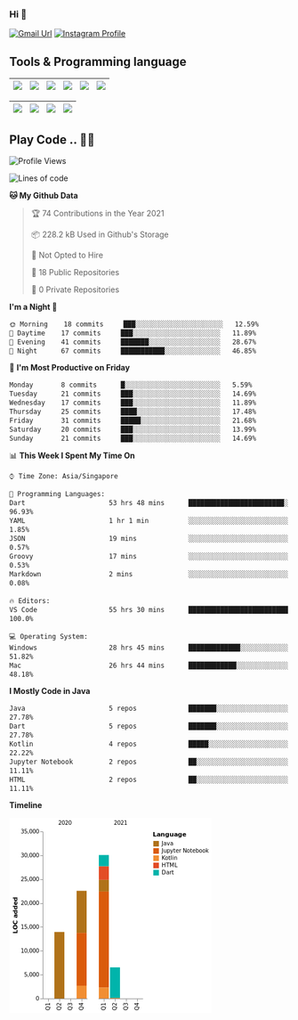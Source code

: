 ### Hi 👋
[![Gmail Url](https://img.shields.io/twitter/url?label=Goggxi@gmail.com&logo=gmail&style=social&url=http%3A%2F%2Fmailto%3Acontact.Goggxi@gmail.com)](mailto:Goggxi@gmail.com) [![Instagram Profile](https://img.shields.io/twitter/url?label=moh_rifkan&logo=instagram&style=social&url=https://www.instagram.com/moh_rifkan/)](https://www.instagram.com/moh_rifkan/)

## Tools & Programming language
| [<img src="https://miro.medium.com/max/2800/1*UpiyYV4onPs4emx-whdVHA.png" width="50">]() | [<img src="https://cdn.svgporn.com/logos/flutter.svg" width="50">]() | [<img src="https://cdn.svgporn.com/logos/jupyter.svg" width="50">]() | [<img src="https://cdn.svgporn.com/logos/mysql.svg" width="50">]() | <img src="https://cdn.svgporn.com/logos/postgresql.svg" width="50"/> | <img src="https://cdn.svgporn.com/logos/firebase.svg" width="50"/>
|-----|----|----|----|----|----|

|[<img src="https://cdn.svgporn.com/logos/kotlin.svg" width="50">]() | [<img src="https://cdn.svgporn.com/logos/java.svg" width="50">]() | [<img src="https://cdn.svgporn.com/logos/dart.svg" width="50">]() | [<img src="https://cdn.svgporn.com/logos/python.svg" width="50">]() |
|---|---|---|---|


## Play Code .. 💬🚀

<!--START_SECTION:waka-->
![Profile Views](http://img.shields.io/badge/Profile%20Views-4-blue)

![Lines of code](https://img.shields.io/badge/From%20Hello%20World%20I%27ve%20Written-73102%20lines%20of%20code-blue)

**🐱 My Github Data** 

> 🏆 74 Contributions in the Year 2021
 > 
> 📦 228.2 kB Used in Github's Storage 
 > 
> 🚫 Not Opted to Hire
 > 
> 📜 18 Public Repositories 
 > 
> 🔑 0 Private Repositories  
 > 
**I'm a Night 🦉** 

```text
🌞 Morning    18 commits     ███░░░░░░░░░░░░░░░░░░░░░░   12.59% 
🌆 Daytime    17 commits     ███░░░░░░░░░░░░░░░░░░░░░░   11.89% 
🌃 Evening    41 commits     ███████░░░░░░░░░░░░░░░░░░   28.67% 
🌙 Night      67 commits     ███████████░░░░░░░░░░░░░░   46.85%

```
📅 **I'm Most Productive on Friday** 

```text
Monday       8 commits      █░░░░░░░░░░░░░░░░░░░░░░░░   5.59% 
Tuesday      21 commits     ███░░░░░░░░░░░░░░░░░░░░░░   14.69% 
Wednesday    17 commits     ███░░░░░░░░░░░░░░░░░░░░░░   11.89% 
Thursday     25 commits     ████░░░░░░░░░░░░░░░░░░░░░   17.48% 
Friday       31 commits     █████░░░░░░░░░░░░░░░░░░░░   21.68% 
Saturday     20 commits     ███░░░░░░░░░░░░░░░░░░░░░░   13.99% 
Sunday       21 commits     ███░░░░░░░░░░░░░░░░░░░░░░   14.69%

```


📊 **This Week I Spent My Time On** 

```text
⌚︎ Time Zone: Asia/Singapore

💬 Programming Languages: 
Dart                     53 hrs 48 mins      ████████████████████████░   96.93% 
YAML                     1 hr 1 min          ░░░░░░░░░░░░░░░░░░░░░░░░░   1.85% 
JSON                     19 mins             ░░░░░░░░░░░░░░░░░░░░░░░░░   0.57% 
Groovy                   17 mins             ░░░░░░░░░░░░░░░░░░░░░░░░░   0.53% 
Markdown                 2 mins              ░░░░░░░░░░░░░░░░░░░░░░░░░   0.08%

🔥 Editors: 
VS Code                  55 hrs 30 mins      █████████████████████████   100.0%

💻 Operating System: 
Windows                  28 hrs 45 mins      █████████████░░░░░░░░░░░░   51.82% 
Mac                      26 hrs 44 mins      ████████████░░░░░░░░░░░░░   48.18%

```

**I Mostly Code in Java** 

```text
Java                     5 repos             ███████░░░░░░░░░░░░░░░░░░   27.78% 
Dart                     5 repos             ███████░░░░░░░░░░░░░░░░░░   27.78% 
Kotlin                   4 repos             █████░░░░░░░░░░░░░░░░░░░░   22.22% 
Jupyter Notebook         2 repos             ██░░░░░░░░░░░░░░░░░░░░░░░   11.11% 
HTML                     2 repos             ██░░░░░░░░░░░░░░░░░░░░░░░   11.11%

```


**Timeline**

![Chart not found](https://raw.githubusercontent.com/Goggxi/Goggxi/main/charts/bar_graph.png) 


<!--END_SECTION:waka-->
